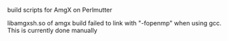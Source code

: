 build scripts for AmgX on Perlmutter

libamgxsh.so of amgx build failed to link with "-fopenmp" when using gcc. This is currently done manually
